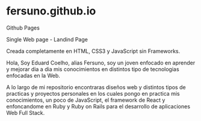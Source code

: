 # fersuno.github.io

Github Pages 

Single Web page - Landind Page

Creada completamente en HTML, CSS3 y JavaScript sin Frameworks.

Hola, Soy Eduard Coelho, alias Fersuno, soy un joven enfocado en aprender y mejorar dia a dia mis conocimientos en distintos tipo de tecnologias enfocadas en la Web.

A lo largo de mi repositorio encontraras diseños web y distintos tipos de practicas y proyectos personales en los cuales pongo en practica mis conocimientos, un poco de JavaScript, el framework de React y enfoncandome en Ruby y Ruby on Rails para el desarrollo de aplicaciones Web Full Stack.
